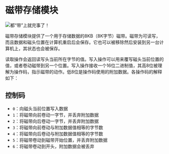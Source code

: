 # 磁带存储模块

![都“带”上就完事了！](item:tisadvanced:tape_storage)

磁带存储模块提供了一个用于存储数据的8KB（8K字节）磁带。磁带为可读写，而且数据和磁头位置在计算机重启后会保存。它也可以被移除然后安装到另一台计算机上，其状态也会被保存。

读取操作会返回读写头当前所在字节的值。写入操作可以用来覆写磁头当前位置的值，或者卷动磁带到另一个位置。写入操作接收一个16位二进制值，其高8位被理解为操作码，指示磁带的动作。低8位是操作码使用的附加数据。各操作码的解释如下：

## 控制码

- `0`：向磁头当前位置写入数据
- `1`：将磁带向前卷动一字节，并丢弃附加数据
- `2`：将磁带向后卷动一字节，并丢弃附加数据
- `3`：将磁带向前卷动与附加数据值相等的字节数
- `4`：将磁带向后卷动与附加数据值相等的字节数
- `5`：将磁带卷动到磁带开始位置，并丢弃附加数据
- `6`：将磁带卷动到开头，附加数据会被丢弃
